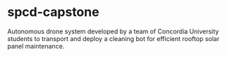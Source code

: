 # spcd-capstone
Autonomous drone system developed by a team of Concordia University students to transport and deploy a cleaning bot for efficient rooftop solar panel maintenance.
